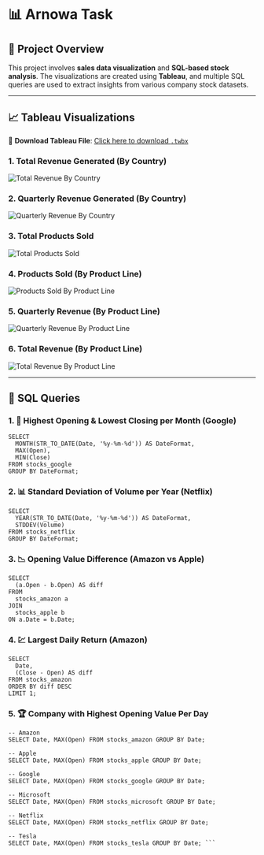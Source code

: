 # 📊 Arnowa Task

## 📁 Project Overview

This project involves **sales data visualization** and **SQL-based stock analysis**. The visualizations are created using **Tableau**, and multiple SQL queries are used to extract insights from various company stock datasets.

---

## 📈 Tableau Visualizations

🔗 **Download Tableau File**: [Click here to download `.twbx`](https://github.com/akshay4699/ArnovaTask/raw/main/Visualizattion1.twbx)

### 1. Total Revenue Generated (By Country)
![Total Revenue By Country](https://user-images.githubusercontent.com/112402869/188328202-cba4b23c-6bdc-4a73-9d73-97996788dd68.PNG)

### 2. Quarterly Revenue Generated (By Country)
![Quarterly Revenue By Country](https://user-images.githubusercontent.com/112402869/188328238-a71c6e6c-3bca-441d-9750-02be2d561343.PNG)

### 3. Total Products Sold
![Total Products Sold](https://user-images.githubusercontent.com/112402869/188328269-9c4e84a4-e02e-4d31-9f84-2b673085fd79.PNG)

### 4. Products Sold (By Product Line)
![Products Sold By Product Line](https://user-images.githubusercontent.com/112402869/188328286-de3c9e73-3240-4172-a9a8-c89156e72ed2.PNG)

### 5. Quarterly Revenue (By Product Line)
![Quarterly Revenue By Product Line](https://user-images.githubusercontent.com/112402869/188328297-bd3339a8-d6af-4840-831f-5a4c5ee61fad.PNG)

### 6. Total Revenue (By Product Line)
![Total Revenue By Product Line](https://user-images.githubusercontent.com/112402869/188328313-227ac79e-ef5c-470d-8c94-2bc4e9398885.PNG)

---

## 🧮 SQL Queries

### 1. 📅 Highest Opening & Lowest Closing per Month (Google)

```
SELECT 
  MONTH(STR_TO_DATE(Date, '%y-%m-%d')) AS DateFormat, 
  MAX(Open), 
  MIN(Close) 
FROM stocks_google 
GROUP BY DateFormat;
````

### 2. 📊 Standard Deviation of Volume per Year (Netflix)
```
SELECT  
  YEAR(STR_TO_DATE(Date, '%y-%m-%d')) AS DateFormat, 
  STDDEV(Volume) 
FROM stocks_netflix 
GROUP BY DateFormat;
```

### 3. 📉 Opening Value Difference (Amazon vs Apple)

```
SELECT 
  (a.Open - b.Open) AS diff 
FROM 
  stocks_amazon a 
JOIN 
  stocks_apple b 
ON a.Date = b.Date;
```

### 4. 💹 Largest Daily Return (Amazon)

```
SELECT 
  Date, 
  (Close - Open) AS diff 
FROM stocks_amazon 
ORDER BY diff DESC 
LIMIT 1;
```

### 5. 🏆 Company with Highest Opening Value Per Day

```
-- Amazon
SELECT Date, MAX(Open) FROM stocks_amazon GROUP BY Date;

-- Apple
SELECT Date, MAX(Open) FROM stocks_apple GROUP BY Date;

-- Google
SELECT Date, MAX(Open) FROM stocks_google GROUP BY Date;

-- Microsoft
SELECT Date, MAX(Open) FROM stocks_microsoft GROUP BY Date;

-- Netflix
SELECT Date, MAX(Open) FROM stocks_netflix GROUP BY Date;

-- Tesla
SELECT Date, MAX(Open) FROM stocks_tesla GROUP BY Date; ```

